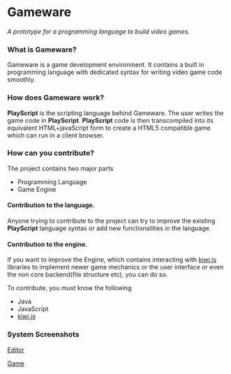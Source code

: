 # Gameware
_A prototype for a programming language to build video games._

### What is Gameware?
Gameware is a game development environment. It contains a built in programming language with dedicated syntax for writing video game code smoothly.

### How does Gameware work?
**PlayScript** is the scripting language behind Gameware. The user writes the game code in **PlayScript**. **PlayScript** code is then transcompiled into its equivalent HTML+javaScript form to create a HTML5 compatible game which can run in a client browser.

### How can you contribute?
The project contains two major parts
- Programming Language
- Game Engine

#### Contribution to the language.
Anyone trying to contribute to the project can try to improve the existing **PlayScript** language syntax or add new functionalities in the language.
#### Contribution to the engine.
If you want to improve the Engine, which contains interacting with [kiwi.js](https://github.com/gamelab/kiwi.js/) libraries to implement newer game mechanics or the user interface or even the non core backend(file structure etc), you can do so.

To contribute, you must know the following
- Java
- JavaScript
- [kiwi.js](https://github.com/gamelab/kiwi.js/)

### System Screenshots
[Editor](https://github.com/AnishGS/Gameware/blob/master/screenshots/screen1.png)

[Game](https://github.com/AnishGS/Gameware/blob/master/screenshots/screen2.png)
